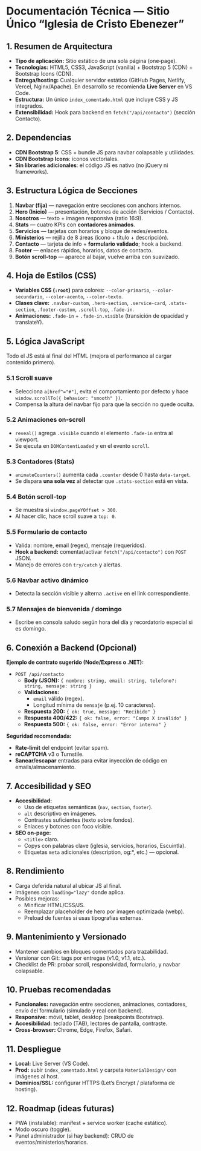 # Documentación Técnica — Sitio Único “Iglesia de Cristo Ebenezer”

## 1. Resumen de Arquitectura
- **Tipo de aplicación:** Sitio estático de una sola página (one‑page).
- **Tecnologías:** HTML5, CSS3, JavaScript (vanilla) + Bootstrap 5 (CDN) + Bootstrap Icons (CDN).
- **Entrega/hosting:** Cualquier servidor estático (GitHub Pages, Netlify, Vercel, Nginx/Apache). En desarrollo se recomienda **Live Server** en VS Code.
- **Estructura:** Un único `index_comentado.html` que incluye CSS y JS integrados.
- **Extensibilidad:** Hook para backend en `fetch("/api/contacto")` (sección Contacto).

## 2. Dependencias
- **CDN Bootstrap 5**: CSS + bundle JS para navbar colapsable y utilidades.
- **CDN Bootstrap Icons**: íconos vectoriales.
- **Sin libraries adicionales**: el código JS es nativo (no jQuery ni frameworks).

## 3. Estructura Lógica de Secciones
1. **Navbar (fija)** — navegación entre secciones con anchors internos.
2. **Hero (Inicio)** — presentación, botones de acción (Servicios / Contacto).
3. **Nosotros** — texto + imagen responsiva (ratio 16:9).
4. **Stats** — cuatro KPIs con **contadores animados**.
5. **Servicios** — tarjetas con horarios y bloque de redes/eventos.
6. **Ministerios** — rejilla de 8 áreas (ícono + título + descripción).
7. **Contacto** — tarjeta de info + **formulario validado**; hook a backend.
8. **Footer** — enlaces rápidos, horarios, datos de contacto.
9. **Botón scroll-top** — aparece al bajar, vuelve arriba con suavizado.

## 4. Hoja de Estilos (CSS)
- **Variables CSS (`:root`)** para colores: `--color-primario`, `--color-secundario`, `--color-acento`, `--color-texto`.
- **Clases clave:** `.navbar-custom`, `.hero-section`, `.service-card`, `.stats-section`, `.footer-custom`, `.scroll-top`, `.fade-in`.
- **Animaciones:** `.fade-in` + `.fade-in.visible` (transición de opacidad y translateY).

## 5. Lógica JavaScript
Todo el JS está al final del HTML (mejora el performance al cargar contenido primero).

### 5.1 Scroll suave
- Selecciona `a[href^="#"]`, evita el comportamiento por defecto y hace `window.scrollTo({ behavior: "smooth" })`.
- Compensa la altura del navbar fijo para que la sección no quede oculta.

### 5.2 Animaciones on‑scroll
- `reveal()` agrega `.visible` cuando el elemento `.fade-in` entra al viewport.
- Se ejecuta en `DOMContentLoaded` y en el evento `scroll`.

### 5.3 Contadores (Stats)
- `animateCounters()` aumenta cada `.counter` desde 0 hasta `data-target`.
- Se dispara **una sola vez** al detectar que `.stats-section` está en vista.

### 5.4 Botón scroll‑top
- Se muestra si `window.pageYOffset > 300`.
- Al hacer clic, hace scroll suave a `top: 0`.

### 5.5 Formulario de contacto
- Valida: nombre, email (regex), mensaje (requeridos).
- **Hook a backend:** comentar/activar `fetch("/api/contacto")` con `POST` JSON.
- Manejo de errores con `try/catch` y alertas.

### 5.6 Navbar activo dinámico
- Detecta la sección visible y alterna `.active` en el link correspondiente.

### 5.7 Mensajes de bienvenida / domingo
- Escribe en consola saludo según hora del día y recordatorio especial si es domingo.

## 6. Conexión a Backend (Opcional)
**Ejemplo de contrato sugerido (Node/Express o .NET):**
- `POST /api/contacto`
  - **Body (JSON):** `{ nombre: string, email: string, telefono?: string, mensaje: string }`
  - **Validaciones:**
    - `email` válido (regex).
    - Longitud mínima de `mensaje` (p.ej. 10 caracteres).
  - **Respuesta 200:** `{ ok: true, message: "Recibido" }`
  - **Respuesta 400/422:** `{ ok: false, error: "Campo X inválido" }`
  - **Respuesta 500:** `{ ok: false, error: "Error interno" }`

**Seguridad recomendada:**
- **Rate‑limit** del endpoint (evitar spam).
- **reCAPTCHA** v3 o Turnstile.
- **Sanear/escapar** entradas para evitar inyección de código en emails/almacenamiento.

## 7. Accesibilidad y SEO
- **Accesibilidad:**
  - Uso de etiquetas semánticas (`nav`, `section`, `footer`).
  - `alt` descriptivo en imágenes.
  - Contrastes suficientes (texto sobre fondos).
  - Enlaces y botones con foco visible.
- **SEO on‑page:**
  - `<title>` claro.
  - Copys con palabras clave (iglesia, servicios, horarios, Escuintla).
  - Etiquetas `meta` adicionales (description, og:*, etc.) — opcional.

## 8. Rendimiento
- Carga deferida natural al ubicar JS al final.
- Imágenes con `loading="lazy"` donde aplica.
- Posibles mejoras:
  - Minificar HTML/CSS/JS.
  - Reemplazar placeholder de hero por imagen optimizada (webp).
  - Preload de fuentes si usas tipografías externas.

## 9. Mantenimiento y Versionado
- Mantener cambios en bloques comentados para trazabilidad.
- Versionar con Git: tags por entregas (v1.0, v1.1, etc.).
- Checklist de PR: probar scroll, responsividad, formulario, y navbar colapsable.

## 10. Pruebas recomendadas
- **Funcionales:** navegación entre secciones, animaciones, contadores, envío del formulario (simulado y real con backend).
- **Responsive:** móvil, tablet, desktop (breakpoints Bootstrap).
- **Accesibilidad:** teclado (TAB), lectores de pantalla, contraste.
- **Cross‑browser:** Chrome, Edge, Firefox, Safari.

## 11. Despliegue
- **Local:** Live Server (VS Code).
- **Prod:** subir `index_comentado.html` y carpeta `MaterialDesign/` con imágenes al host.
- **Dominios/SSL:** configurar HTTPS (Let’s Encrypt / plataforma de hosting).

## 12. Roadmap (ideas futuras)
- PWA (instalable): manifest + service worker (cache estático).
- Modo oscuro (toggle).
- Panel administrador (si hay backend): CRUD de eventos/ministerios/horarios.